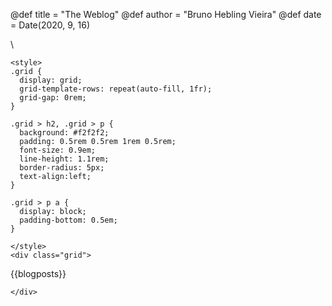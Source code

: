 @def title = "The Weblog"
@def author = "Bruno Hebling Vieira"
@def date = Date(2020, 9, 16)

\\

~~~
<style>
.grid {
  display: grid;
  grid-template-rows: repeat(auto-fill, 1fr);
  grid-gap: 0rem;
}

.grid > h2, .grid > p {
  background: #f2f2f2;
  padding: 0.5rem 0.5rem 1rem 0.5rem;
  font-size: 0.9em;
  line-height: 1.1rem;
  border-radius: 5px;
  text-align:left;
}

.grid > p a {
  display: block;
  padding-bottom: 0.5em;
}

</style>
<div class="grid">
~~~

{{blogposts}}

~~~
</div>
~~~

